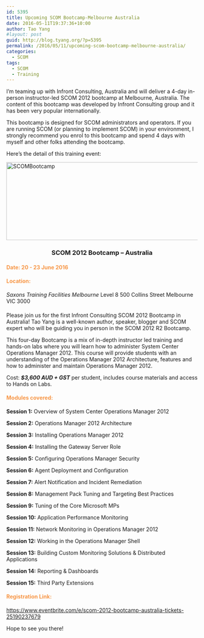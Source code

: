 ```yaml
---
id: 5395
title: Upcoming SCOM Bootcamp-Melbourne Australia
date: 2016-05-11T19:37:36+10:00
author: Tao Yang
#layout: post
guid: http://blog.tyang.org/?p=5395
permalink: /2016/05/11/upcoming-scom-bootcamp-melbourne-australia/
categories:
  - SCOM
tags:
  - SCOM
  - Training
---
```

I’m teaming up with Infront Consulting, Australia and will deliver a 4-day in-person instructor-led SCOM 2012 bootcamp at Melbourne, Australia. The content of this bootcamp was developed by Infront Consulting group and it has been very popular internationally.

This bootcamp is designed for SCOM administrators and operators. If you are running SCOM (or planning to implement SCOM) in your environment, I strongly recommend you enrol to this bootcamp and spend 4 days with myself and other folks attending the bootcamp.

Here’s the detail of this training event:

<a href="http://blog.tyang.org/wp-content/uploads/2016/05/SCOMBootcamp.png"><img style="background-image: none; padding-top: 0px; padding-left: 0px; display: inline; padding-right: 0px; border: 0px;" title="SCOMBootcamp" src="http://blog.tyang.org/wp-content/uploads/2016/05/SCOMBootcamp_thumb.png" alt="SCOMBootcamp" width="585" height="205" border="0" /></a>
<h3 align="center">SCOM 2012 Bootcamp – Australia</h3>
<h4><strong><span style="color: #f79646;">Date: 20 - 23 June 2016</span></strong></h4>
<h4><b><strong><span style="color: #f79646;">Location:</span></strong></b></h4>
<em>Saxons Training Facilities Melbourne </em><i>
</i>Level 8
500 Collins Street
Melbourne VIC 3000
<h4></h4>
Please join us for the first Infront Consulting SCOM 2012 Bootcamp in Australia! Tao Yang is a well-known author, speaker, blogger and SCOM expert who will be guiding you in person in the SCOM 2012 R2 Bootcamp.

This four-day Bootcamp is a mix of in-depth instructor led training and hands-on labs where you will learn how to administer System Center Operations Manager 2012. This course will provide students with an understanding of the Operations Manager 2012 Architecture, features and how to administer and maintain Operations Manager 2012.

Cost: <em><strong>$3,600 AUD + GST</strong></em> per student, includes course materials and access to Hands on Labs.
<h4><span style="color: #f79646;">Modules covered:</span></h4>
<strong>Session 1:</strong> Overview of System Center Operations Manager 2012

<strong>Session 2:</strong> Operations Manager 2012 Architecture

<strong>Session 3:</strong> Installing Operations Manager 2012

<strong>Session 4:</strong> Installing the Gateway Server Role

<strong>Session 5:</strong> Configuring Operations Manager Security

<strong>Session 6:</strong> Agent Deployment and Configuration

<strong>Session 7:</strong> Alert Notification and Incident Remediation

<strong>Session 8:</strong> Management Pack Tuning and Targeting Best Practices

<strong>Session 9:</strong> Tuning of the Core Microsoft MPs

<strong>Session 10:</strong> Application Performance Monitoring

<strong>Session 11:</strong> Network Monitoring in Operations Manager 2012

<strong>Session 12:</strong> Working in the Operations Manager Shell

<strong>Session 13:</strong> Building Custom Monitoring Solutions & Distributed Applications

<strong>Session 14:</strong> Reporting & Dashboards

<strong>Session 15:</strong> Third Party Extensions
<h4><span style="color: #f79646;">Registration Link:</span></h4>
<a title="https://www.eventbrite.com/e/scom-2012-bootcamp-australia-tickets-25190237679" href="https://www.eventbrite.com/e/scom-2012-bootcamp-australia-tickets-25190237679">https://www.eventbrite.com/e/scom-2012-bootcamp-australia-tickets-25190237679</a>

Hope to see you there!